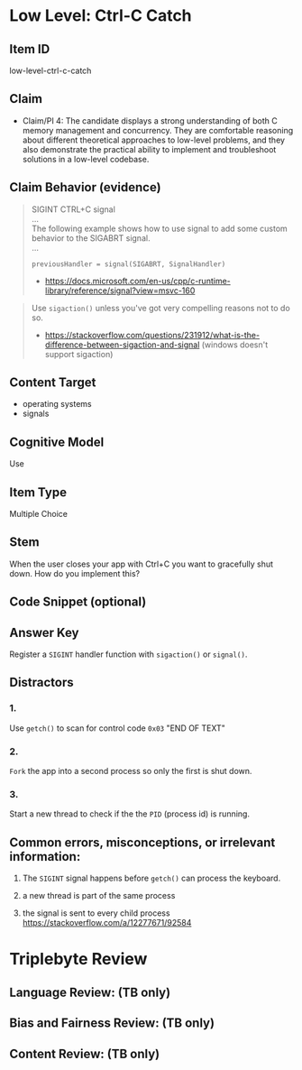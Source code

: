 # Low Level: Ctrl-C Catch


## Item ID
low-level-ctrl-c-catch


## Claim
-   Claim/PI 4: The candidate displays a strong understanding of both C memory management and concurrency. They are comfortable reasoning about different theoretical approaches to low-level problems, and they also demonstrate the practical ability to implement and troubleshoot solutions in a low-level codebase.


## Claim Behavior (evidence)

> SIGINT	CTRL+C signal  
> ...  
> The following example shows how to use signal to add some custom behavior to the SIGABRT signal.  
> ...  
>
>     previousHandler = signal(SIGABRT, SignalHandler)
>
> - https://docs.microsoft.com/en-us/cpp/c-runtime-library/reference/signal?view=msvc-160

> Use `sigaction()` unless you've got very compelling reasons not to do so.
>
> - https://stackoverflow.com/questions/231912/what-is-the-difference-between-sigaction-and-signal
(windows doesn't support sigaction)

## Content Target
* operating systems
* signals


## Cognitive Model
Use


## Item Type
Multiple Choice


## Stem
When the user closes your app with Ctrl+C you want to gracefully shut down.
How do you implement this?


## Code Snippet (optional)



## Answer Key
Register a `SIGINT` handler function with `sigaction()` or `signal()`.


## Distractors
### 1.
Use `getch()` to scan for control code `0x03` "END OF TEXT"

### 2.
`Fork` the app into a second process so only the first is shut down.

### 3.
Start a new thread to check if the the `PID` (process id) is running.


## Common errors, misconceptions, or irrelevant information:

1. The `SIGINT` signal happens before `getch()` can process the keyboard.

2. a new thread is part of the same process

3. the signal is sent to every child process https://stackoverflow.com/a/12277671/92584


# Triplebyte Review


## Language Review: (TB only)


## Bias and Fairness Review: (TB only)


## Content Review: (TB only)

